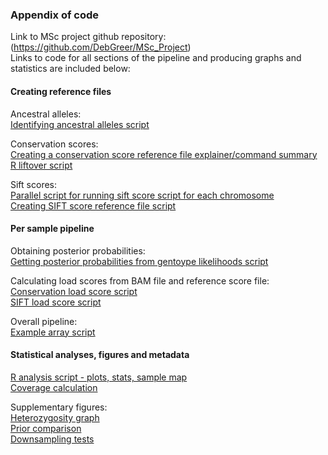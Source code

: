 ### Appendix of code
Link to MSc project github repository: (https://github.com/DebGreer/MSc_Project)  
Links to code for all sections of the pipeline and producing graphs and statistics are included below: 

#### Creating reference files
Ancestral alleles:  
[Identifying ancestral alleles script](https://github.com/DebGreer/MSc_Project/blob/master/anc_seq_v1.py)  

Conservation scores:  
[Creating a conservation score reference file explainer/command summary](https://github.com/DebGreer/MSc_Project/blob/master/Creating%20a%20conservation%20score%20reference%20file.md)  
[R liftover script](https://github.com/DebGreer/MSc_Project/blob/master/liftOver_apocrita.R)  

Sift scores:  
[Parallel script for running sift score script for each chromosome](https://github.com/DebGreer/MSc_Project/blob/master/parallel_sift_all.sh)  
[Creating SIFT score reference file script](https://github.com/DebGreer/MSc_Project/blob/master/sift_ref_file_v2.sh)  

#### Per sample pipeline
Obtaining posterior probabilities:  
[Getting posterior probabilities from gentoype likelihoods script](https://github.com/DebGreer/MSc_Project/blob/master/all_genotype_likelihoods_v3.py)  

Calculating load scores from BAM file and reference score file:  
[Conservation load score script](https://github.com/DebGreer/MSc_Project/blob/master/mut_load_calculator_v3.py)  
[SIFT load score script](https://github.com/DebGreer/MSc_Project/blob/master/sift_calculator_v2.py)  

Overall pipeline:  
[Example array script](https://github.com/DebGreer/MSc_Project/blob/master/array_pipeline_combined_modern_set4_1.sh)  

#### Statistical analyses, figures and metadata
[R analysis script - plots, stats, sample map](https://github.com/DebGreer/MSc_Project/blob/master/Analysis_MSc_v6.R)  
[Coverage calculation](https://github.com/DebGreer/MSc_Project/blob/master/coverage_calculator.sh)  

Supplementary figures:  
[Heterozygosity graph](https://github.com/DebGreer/MSc_Project/blob/master/Heterozygosity_graph_v3.R)  
[Prior comparison](https://github.com/DebGreer/MSc_Project/blob/master/Prior_comparison_v2.R)  
[Downsampling tests](https://github.com/DebGreer/MSc_Project/blob/master/Downsampling_tests.R)
